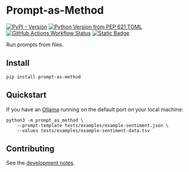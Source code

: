 # Prompt-as-Method

[![PyPI - Version](https://img.shields.io/pypi/v/prompt-as-method)](https://pypi.org/project/prompt-as-method/)
[![Python Version from PEP 621 TOML](https://img.shields.io/python/required-version-toml?tomlFilePath=https%3A%2F%2Fraw.githubusercontent.com%2FGESIS-Methods-Hub%2Fprompt-as-method%2Frefs%2Fheads%2Fmain%2Fpyproject.toml)](https://github.com/GESIS-Methods-Hub/prompt-as-method)
[![GitHub Actions Workflow Status](https://img.shields.io/github/actions/workflow/status/GESIS-Methods-Hub/prompt-as-method/test.yml?label=tests)](https://github.com/GESIS-Methods-Hub/prompt-as-method/actions/workflows/test.yml)
[![Static Badge](https://img.shields.io/badge/licence-MIT-%2395c30d)](https://github.com/GESIS-Methods-Hub/prompt-as-method/blob/main/LICENSE)

Run prompts from files.

## Install

```shell
pip install prompt-as-method
```

## Quickstart

If you have an [Ollama](https://ollama.com/download) running on the default port on your local machine:

```shell
python3 -m prompt_as_method \
    --prompt-template tests/examples/example-sentiment.json \
    --values tests/examples/example-sentiment-data.tsv
```

## Contributing

See the [development notes](https://github.com/GESIS-Methods-Hub/prompt-as-method/blob/main/docs/development.md).
